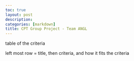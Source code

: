```yaml
---
toc: true
layout: post
description: 
categories: [markdown]
title: CPT Group Project - Team ANGL 
---
```


table of the criteria 


left most row = title, then criteria, and how it fits the criteria 